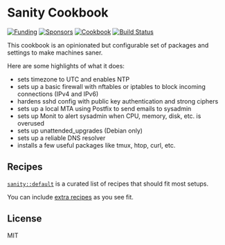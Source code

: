# Sanity Cookbook

[![Funding](https://img.shields.io/liberapay/patrons/infertux.svg?logo=liberapay)](https://liberapay.com/infertux/donate)
[![Sponsors](https://img.shields.io/liberapay/patrons/infertux)](https://liberapay.com/infertux)
[![Cookbook](https://img.shields.io/cookbook/v/sanity.svg)](https://supermarket.getchef.com/cookbooks/sanity)
[![Build Status](https://gitlab.com/infertux/chef-sanity/badges/master/pipeline.svg)](https://gitlab.com/infertux/chef-sanity/-/pipelines)

This cookbook is an opinionated but configurable set of packages and settings to make machines saner.

Here are some highlights of what it does:

- sets timezone to UTC and enables NTP
- sets up a basic firewall with nftables or iptables to block incoming connections (IPv4 and IPv6)
- hardens sshd config with public key authentication and strong ciphers
- sets up a local MTA using Postfix to send emails to sysadmin
- sets up Monit to alert sysadmin when CPU, memory, disk, etc. is overused
- sets up unattended_upgrades (Debian only)
- sets up a reliable DNS resolver
- installs a few useful packages like tmux, htop, curl, etc.

## Recipes

[`sanity::default`](https://github.com/infertux/chef-sanity/tree/master/recipes/default.rb) is a curated list of recipes that should fit most setups.

You can include [extra recipes](https://github.com/infertux/chef-sanity/tree/master/recipes) as you see fit.

## License

MIT
